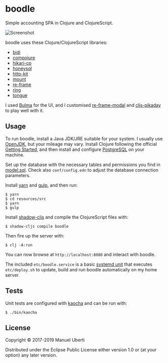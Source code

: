 # boodle

Simple accounting SPA in Clojure and ClojureScript.

![Screenshot](https://github.com/manuel-uberti/boodle/blob/master/resources/img/screenshot.png)

boodle uses these Clojure/ClojureScript libraries:

- [bidi](https://github.com/juxt/bidi)
- [compojure](https://github.com/weavejester/compojure)
- [hikari-cp](https://github.com/tomekw/hikari-cp)
- [honeysql](https://github.com/jkk/honeysql)
- [http-kit](http://www.http-kit.org/)
- [mount](https://github.com/tolitius/mount)
- [re-frame](https://github.com/Day8/re-frame)
- [ring](https://github.com/ring-clojure/ring)
- [tongue](https://github.com/tonsky/tongue)

I used [Bulma](https://bulma.io/) for the UI, and I customised
[re-frame-modal](https://github.com/benhowell/re-frame-modal) and
[cljs-pikaday](https://github.com/timgilbert/cljs-pikaday) to play well with it.

## Usage

To run boodle, install a Java JDK/JRE suitable for your system. I usually use
[OpenJDK](https://openjdk.java.net/), but your mileage may vary. Install Clojure
following the official [Getting
Started](https://clojure.org/guides/getting_started), and then install and
configure [PostgreSQL](https://www.postgresql.org) on your machine.

Set up the database with the necessary tables and permissions you find in
[model.sql](https://github.com/manuel-uberti/boodle/blob/master/resources/sql/model.sql).
Check also `conf/config.edn` to adjust the database connection parameters.

Install [yarn](https://yarnpkg.com/en/) and [gulp](https://gulpjs.com/), and
then run:

```console
$ yarn
$ cd resources/src
$ yarn
$ gulp
```

Install [shadow-cljs](http://shadow-cljs.org/) and compile the ClojureScript
files with:

```console
$ shadow-cljs compile boodle
```

Then fire up the server with:

```console
$ clj -A:run
```

You can now browse at `http://localhost:8080` and interact with boodle.

The included `etc/boodle.service` is a basic [systemd
unit](https://www.freedesktop.org/software/systemd/man/systemd.unit.html) that
executes `etc/deploy.sh` to update, build and run boodle automatically on my
home server.

## Tests

Unit tests are configured with [kaocha](https://github.com/lambdaisland/kaocha)
and can be run with:

```console
$ ./bin/kaocha
```

## License

Copyright © 2017-2019 Manuel Uberti

Distributed under the Eclipse Public License either version 1.0 or (at
your option) any later version.
